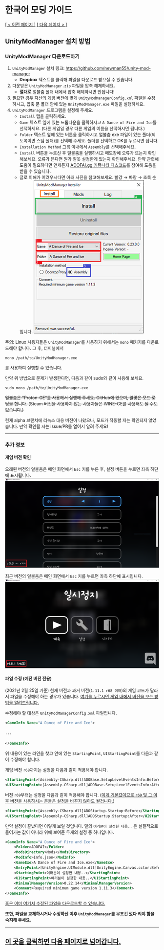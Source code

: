 # 한국어 모딩 가이드
<ins>[[ < 이전 페이지 ]](./main.md)</ins> <ins>[[ 다음 페이지 > ]](./use-2.md)</ins>

## UnityModManager 설치 방법

### UnityModManager 다운로드하기

1. `UnityModManager` 설치 링크: https://github.com/newman55/unity-mod-manager
    * **Dropbox** 텍스트를 클릭해 파일을 다운로드 받으실 수 있습니다.
2. 다운받은 `UnityModManager.zip` 파일을 압축 해제하세요.
    * **절대로** 얼불춤 폴더 내에서 압축 해제하시면 안됩니다!
3. 필요한 경우 [자신의 게임 버전](#게임-버전-확인)에 맞게 `UnityModManagerConfig.xml` 파일을 [수정](#파일-수정)하시고, 압축 푼 폴더 안에 있는 `UnityModManager.exe` 파일을 실행하세요.
4. `UnityModManager` 프로그램을 설정해 주세요.
    * `Install` 탭을 클릭하세요.
    * `Game` 텍스트 옆에 있는 드롭다운을 클릭하시고 `A Dance of Fire and Ice`를 선택하세요. (다른 게임일 경우 다른 게임의 이름을 선택하시면 됩니다.)
    * `Folder` 텍스트 옆에 있는 버튼을 클릭하시고 얼불춤 exe 파일이 있는 폴더(되도록이면 스팀 폴더)를 선택해 주세요. 폴더를 선택하고 OK를 누르시면 됩니다.
    * `Installation Method` 그룹 이내에서 `Assembly`를 선택해주세요.
    * `Install` 버튼을 누르신 후 얼불춤을 실행하시고 메모장에 오류가 뜨는지 확인해보세요. 오류가 뜬다면 뭔가 잘못 설정한게 있는지 확인해주세요. 만약 관련해 도움이 필요하다면 언제든지 [ADOFAI.gg 커뮤니티 디스코드](https://discord.gg/TKdpbUUfUa)를 참여해 도움을 받을 수 있습니다.
    * 글로 이해가 어려우시다면 아래 사진을 참고해보세요. 빨강 → 파랑 → 초록 순입니다.
    ![](./resources/use-1/image1.png)

   
주의: Linux 사용자들은 `UnityModManager`를 사용하기 위해서는 `mono` 패키지를 다운로드해야 합니다. 그 후, 터미널에서
```shell
mono /path/to/UnityModManager.exe
```
를 사용하여 실행할 수 있습니다.

만약 위 방법으로 문제가 발생한다면, 다음과 같이 sudo와 같이 사용해 보세요.
```shell
sudo mono /path/to/UnityModManager.exe
```

~~얼불춤은 "Proton-GE"를 사용해서 실행해 주세요. GitHub에 있으며, 알맞은 모드 로딩을 합니다. (Steam 버전을 사용하지 않는 사용자들은 WINE-GE를 사용해도 될 수도 있습니다.)~~

현재 alpha 브랜치에 리눅스 대응 버전이 나왔으나, 모드가 작동할 지는 확인되지 않았습니다. 만약 확인될 시는 issue/PR를 열어서 알려 주세요!

   ---

<!-- Additonal Info -->
### 추가 정보
#### 게임 버전 확인

오래된 버전의 얼불춤은 메인 화면에서 `Esc` 키를 누른 후, 설정 버튼을 누르면 좌측 하단에 표시됩니다.
![](./resources/use-1/image2.png)

최근 버전의 얼불춤은 메인 화면에서 `Esc` 키를 누르면 좌측 하단에 표시됩니다.
![](./resources/use-1/image3.png)

#### 파일 수정 (예전 버전 전용)

(2021년 2월 25일 기준) 현재 버전과 과거 버전(`1.11.1 r68 이하`)의 게임 코드가 달라서 파일을 수정해야 하는 경우가 있습니다. [여기를 누르시면 게임 내에서 버전을 보는 방법을 알려드립니다.](#게임-버전-확인)

수정해야 할 대상은 `UnityModManagerConfig.xml` 파일입니다.
```xml
<GameInfo Name="A Dance of Fire and Ice">

...

</GameInfo>
```

위 내용이 있는 라인을 찾고 안에 있는 `StartingPoint`, `UIStartingPoint`를 다음과 같이 수정해야 합니다.

게임 버전 `r68`까지는 설정을 다음과 같이 적용해야 합니다.

```xml
<StartingPoint>[Assembly-CSharp.dll]ADOBase.SetupLevelEventsInfo:Before</StartingPoint>
<UIStartingPoint>[Assembly-CSharp.dll]ADOBase.SetupLevelEventsInfo:After</UIStartingPoint>
```

버전 `r69`부터는 설정을 다음과 같이 적용해야 합니다. (<ins>이게 기본값이므로 `r69` 및 그 이후 버전을 사용하시는 분들은 설정을 바꾸지 않아도 될겁니다.</ins>)

```xml
<StartingPoint>[Assembly-CSharp.dll]ADOStartup.Startup:Before</StartingPoint>
<UIStartingPoint>[Assembly-CSharp.dll]ADOStartup.Startup:After</UIStartingPoint>
```

만약 설정이 끝났다면 이렇게 보일 것입니다. 밑의 `여러분이 설정한 내용..` 은 실질적으로 들어가는 값이 아니라 위에 보여준 두개의 설정 중 하나입니다.
```xml
<GameInfo Name="A Dance of Fire and Ice">
    <Folder>ADOFAI</Folder>
    <ModsDirectory>Mods</ModsDirectory>
    <ModInfo>Info.json</ModInfo>
    <GameExe>A Dance of Fire and Ice.exe</GameExe>
    <EntryPoint>[UnityEngine.UIModule.dll]UnityEngine.Canvas.cctor:Before</EntryPoint>
    <StartingPoint>여러분이 설정한 내용..</StartingPoint>
    <UIStartingPoint>여러분이 설정한 내용..</UIStartingPoint>
    <MinimalManagerVersion>0.22.14</MinimalManagerVersion>
    <Comment>Required minimum game version 1.11.3</Comment>
</GameInfo> 
```

[혹은 이미 여기서 수정된 파일을 다운로드할 수 있습니다.](https://drive.google.com/file/d/1BZ6XJwMnb9KsKtLcuQ5JctRs81nw_60V/view?usp=sharing)

__**또한, 파일을 교체하시거나 수정하신 이후 `UnityModManager`를 무조건 껐다 켜야 함을 숙지해 주세요.**__

---

## [이 곳을 클릭하면 다음 페이지로 넘어갑니다.](./use-2.md)
